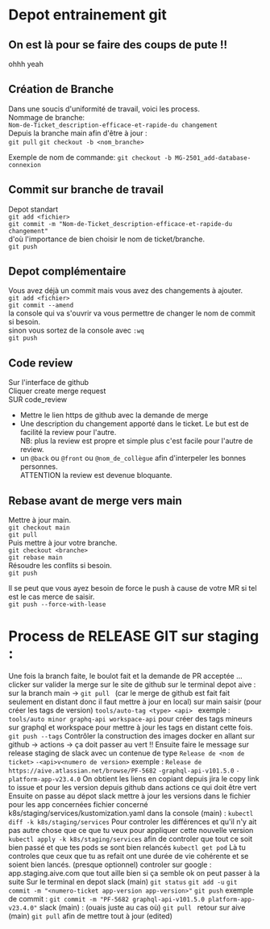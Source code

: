 # Depot entrainement git

## On est là pour se faire des coups de pute !!
ohhh yeah

## **Création de Branche**

Dans une soucis d'uniformité de travail, voici les process.  
Nommage de branche:   
```Nom-de-Ticket_description-efficace-et-rapide-du changement```    
Depuis la branche main afin d'être à jour :   
```git pull```
```git checkout -b <nom_branche>```

Exemple de nom de commande:
```git checkout -b MG-2501_add-database-connexion```   

## **Commit sur branche de travail**
Depot standart   
```git add <fichier>```    
```git commit -m "Nom-de-Ticket_description-efficace-et-rapide-du changement"```   
d'où l'importance de bien choisir le nom de ticket/branche.   
```git push```    

## Depot complémentaire
Vous avez déjà un commit mais vous avez des changements à ajouter.    
```git add <fichier>```     
```git commit --amend```    
la console qui va s'ouvrir va vous permettre de changer le nom de commit si besoin.   
sinon vous sortez de la console avec ```:wq```   
```git push```   

## **Code review**

Sur l'interface de github    
Cliquer create merge request    
SUR code_review    
- Mettre le lien https de github avec la demande de merge    
- Une description du changement apporté dans le ticket. Le but est de facilité la review pour l'autre.   
NB: plus la review est propre et simple plus c'est facile pour l'autre de review.    
- un ```@back``` ou ```@front``` ou ```@nom_de_collègue``` afin d'interpeler les bonnes personnes.     
ATTENTION la review est devenue bloquante.    

## **Rebase avant de merge vers main**

Mettre à jour main.   
```git checkout main```   
```git pull```   
Puis mettre à jour votre branche.    
```git checkout <branche>```    
```git rebase main```   
Résoudre les conflits si besoin.   
```git push```  

Il se peut que vous ayez besoin de force le push à cause de votre MR si tel est le cas merce de saisir.    
```git push --force-with-lease``` 

# Process de RELEASE GIT sur staging :
Une fois la branch faite, le boulot fait et la demande de PR acceptée ...
clicker sur valider la merge sur le site de github
sur le terminal depot aive : sur la branch main ->
```git pull ```
(car le merge de github est fait fait seulement en distant donc il faut mettre à jour en local)
sur main saisir (pour créer les tags de version)
```tools/auto-tag <type> <api> ```
exemple : ```tools/auto minor graphq-api workspace-api```
pour créer des tags mineurs sur graphql et workspace
pour mettre à jour les tags en distant cette fois.
```git push --tags```
Contrôler la construction des images docker en allant sur github -> actions -> ça doit passer au vert !!
Ensuite faire le message sur release staging de slack avec un contenue de type
```Release de <nom de ticket>```
```-<api>v<numero de version>```
exemple :
```Release de  https://aive.atlassian.net/browse/PF-5682```
```-graphql-api-v101.5.0```
```-platform-app-v23.4.0```
On obtient les liens en copiant depuis jira le copy link to issue et pour les version depuis github dans actions ce qui doit être vert
Ensuite on passe au dépot slack
mettre à jour les versions dans le fichier pour les app concernées
fichier concerné k8s/staging/services/kustomization.yaml
dans la console (main) :
```kubectl diff -k k8s/staging/services```
Pour controler les différences et qu'il n'y ait pas autre chose que ce que tu veux
pour appliquer cette nouvelle version
```kubectl apply -k k8s/staging/services```
afin de controler que tout ce soit bien passé et que tes pods se sont bien relancés
```kubectl get pod```
Là tu controles que ceux que tu as refait ont une durée de vie cohérente et se soient bien lancés.
(presque optionnel) controler sur google : app.staging.aive.com que tout aille bien
si ça semble ok on peut passer à la suite
Sur le terminal en depot slack (main)
```git status```
```git add -u```
```git commit -m "<numero-ticket app-version app-version>"```
```git push```
exemple de commit :
```git commit -m "PF-5682 graphql-api-v101.5.0 platform-app-v23.4.0"```
slack (main) : (ouais juste au cas où)
```git pull ```
retour sur aive (main)
```git pull```
afin de mettre tout à jour (edited) 